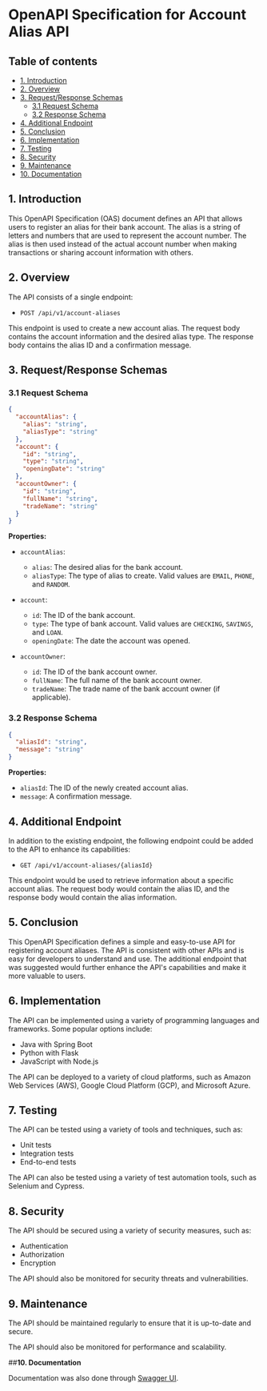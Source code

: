 # OpenAPI Specification for Account Alias API

## Table of contents
- [1. Introduction](#1-introduction)
- [2.  Overview](#2-overview)
- [3. Request/Response Schemas](#3-request/Response-Schemas)
    + [3.1 Request Schema](#31-request-schema)
    + [3.2 Response Schema](#32-response-schema)
- [4. Additional Endpoint](#4-Additional-Endpoint)
- [5. Conclusion](#5-Conclusion)
- [6. Implementation](#6-Implementation)
- [7. Testing](#7-Testing)
- [8. Security](#8-Security)
- [9. Maintenance](#9-Maintenance)
- [10. Documentation](#10-Documentation)


## **1. Introduction**

This OpenAPI Specification (OAS) document defines an API that allows users to register an alias for their bank account. The alias is a string of letters and numbers that are used to represent the account number. The alias is then used instead of the actual account number when making transactions or sharing account information with others.

## **2. Overview**

The API consists of a single endpoint:

* `POST /api/v1/account-aliases`

This endpoint is used to create a new account alias. The request body contains the account information and the desired alias type. The response body contains the alias ID and a confirmation message.

## **3. Request/Response Schemas**

### 3.1 Request Schema

```json
{
  "accountAlias": {
    "alias": "string",
    "aliasType": "string"
  },
  "account": {
    "id": "string",
    "type": "string",
    "openingDate": "string"
  },
  "accountOwner": {
    "id": "string",
    "fullName": "string",
    "tradeName": "string"
  }
}
```

**Properties:**

* `accountAlias`:
    * `alias`: The desired alias for the bank account.
    * `aliasType`: The type of alias to create. Valid values are `EMAIL`, `PHONE`, and `RANDOM`.

* `account`:
    * `id`: The ID of the bank account.
    * `type`: The type of bank account. Valid values are `CHECKING`, `SAVINGS`, and `LOAN`.
    * `openingDate`: The date the account was opened.

* `accountOwner`:
    * `id`: The ID of the bank account owner.
    * `fullName`: The full name of the bank account owner.
    * `tradeName`: The trade name of the bank account owner (if applicable).

### 3.2 Response Schema

```json
{
  "aliasId": "string",
  "message": "string"
}
```

**Properties:**

* `aliasId`: The ID of the newly created account alias.
* `message`: A confirmation message.

## **4. Additional Endpoint**

In addition to the existing endpoint, the following endpoint could be added to the API to enhance its capabilities:

* `GET /api/v1/account-aliases/{aliasId}`

This endpoint would be used to retrieve information about a specific account alias. The request body would contain the alias ID, and the response body would contain the alias information.

## **5. Conclusion**

This OpenAPI Specification defines a simple and easy-to-use API for registering account aliases. The API is consistent with other APIs and is easy for developers to understand and use. The additional endpoint that was suggested would further enhance the API's capabilities and make it more valuable to users.

## **6. Implementation**

The API can be implemented using a variety of programming languages and frameworks. Some popular options include:

* Java with Spring Boot
* Python with Flask
* JavaScript with Node.js

The API can be deployed to a variety of cloud platforms, such as Amazon Web Services (AWS), Google Cloud Platform (GCP), and Microsoft Azure.

## **7. Testing**

The API can be tested using a variety of tools and techniques, such as:

* Unit tests
* Integration tests
* End-to-end tests

The API can also be tested using a variety of test automation tools, such as Selenium and Cypress.

## **8. Security**

The API should be secured using a variety of security measures, such as:

* Authentication
* Authorization
* Encryption

The API should also be monitored for security threats and vulnerabilities.

## **9. Maintenance**

The API should be maintained regularly to ensure that it is up-to-date and secure.

The API should also be monitored for performance and scalability.

##**10. Documentation**

Documentation was also done through [Swagger UI](https://app.swaggerhub.com/apis-docs/LAILAPINHEIROO/Casemateraa/1.0).
